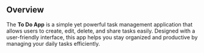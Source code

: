 ## Overview

The **To Do App** is a simple yet powerful task management application that allows users to create, edit, delete, and share tasks easily. Designed with a user-friendly interface, this app helps you stay organized and productive by managing your daily tasks efficiently.
